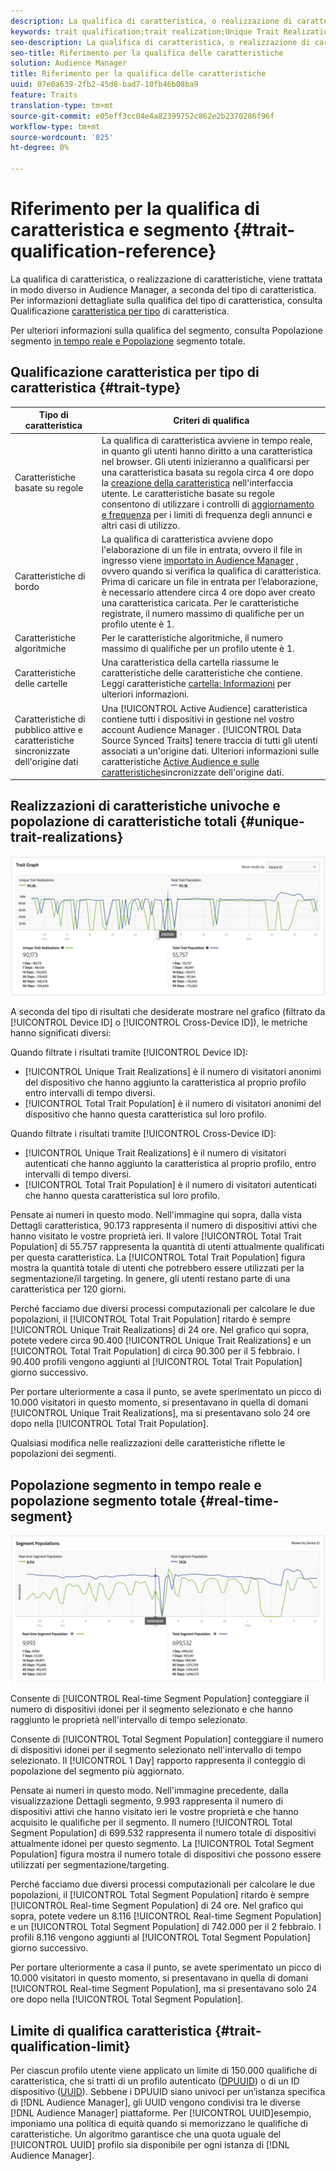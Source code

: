 ```yaml
---
description: La qualifica di caratteristica, o realizzazione di caratteristiche, viene trattata in modo diverso in  Audience Manager, a seconda del tipo di caratteristica. Per informazioni dettagliate sulla qualificazione delle caratteristiche, vedere la tabella seguente.
keywords: trait qualification;trait realization;Unique Trait Realizations;UTR;Total Trait Population;TTP
seo-description: La qualifica di caratteristica, o realizzazione di caratteristiche, viene trattata in modo diverso in  Audience Manager, a seconda del tipo di caratteristica. Per informazioni dettagliate sulla qualificazione delle caratteristiche, vedere la tabella seguente.
seo-title: Riferimento per la qualifica delle caratteristiche
solution: Audience Manager
title: Riferimento per la qualifica delle caratteristiche
uuid: 07e0a639-2fb2-45d8-bad7-10fb46b08ba9
feature: Traits
translation-type: tm+mt
source-git-commit: e05eff3cc04e4a82399752c862e2b2370286f96f
workflow-type: tm+mt
source-wordcount: '825'
ht-degree: 0%

---
```



# Riferimento per la qualifica di caratteristica e segmento {#trait-qualification-reference}

La qualifica di caratteristica, o realizzazione di caratteristiche, viene trattata in modo diverso in  Audience Manager, a seconda del tipo di caratteristica. Per informazioni dettagliate sulla qualifica del tipo di caratteristica, consulta Qualificazione [caratteristica per tipo](#trait-type) di caratteristica.

Per ulteriori informazioni sulla qualifica del segmento, consulta Popolazione segmento [in tempo reale e Popolazione](#real-time-segment) segmento totale.



## Qualificazione caratteristica per tipo di caratteristica {#trait-type}

| Tipo di caratteristica | Criteri di qualifica |
|---|---|
| Caratteristiche basate su regole | La qualifica di caratteristica avviene in tempo reale, in quanto gli utenti hanno diritto a una caratteristica nel browser. Gli utenti inizieranno a qualificarsi per una caratteristica basata su regola circa 4 ore dopo la [creazione della caratteristica](create-onboarded-rule-based-traits.md#create-rules-based-or-onboarded-traits) nell&#39;interfaccia utente. Le caratteristiche basate su regole consentono di utilizzare i controlli di [aggiornamento e frequenza](../segments/recency-and-frequency.md) per i limiti di frequenza degli annunci e altri casi di utilizzo. |
| Caratteristiche di bordo | La qualifica di caratteristica avviene dopo l&#39;elaborazione di un file in entrata, ovvero il file in ingresso viene [importato in  Audience Manager](../../faq/faq-inbound-data-ingestion.md) , ovvero quando si verifica la qualifica di caratteristica. Prima di caricare un file in entrata per l’elaborazione, è necessario attendere circa 4 ore dopo aver creato una caratteristica caricata. Per le caratteristiche registrate, il numero massimo di qualifiche per un profilo utente è 1. |
| Caratteristiche algoritmiche | Per le caratteristiche algoritmiche, il numero massimo di qualifiche per un profilo utente è 1. |
| Caratteristiche delle cartelle | Una caratteristica della cartella riassume le caratteristiche delle caratteristiche che contiene. Leggi caratteristiche [cartella: Informazioni](about-folder-traits.md) per ulteriori informazioni. |
| Caratteristiche di pubblico attive e caratteristiche sincronizzate dell&#39;origine dati | Una [!UICONTROL Active Audience] caratteristica contiene tutti i dispositivi in gestione nel vostro account Audience Manager . [!UICONTROL Data Source Synced Traits] tenere traccia di tutti gli utenti associati a un&#39;origine dati. Ulteriori informazioni sulle caratteristiche [Active Audience e sulle caratteristiche](client-activity-synced-audience-traits.md)sincronizzate dell&#39;origine dati. |

## Realizzazioni di caratteristiche univoche e popolazione di caratteristiche totali {#unique-trait-realizations}

![realizzazione unica-caratteristica](assets/trait-graph.png)

A seconda del tipo di risultati che desiderate mostrare nel grafico (filtrato da [!UICONTROL Device ID] o [!UICONTROL Cross-Device ID]), le metriche hanno significati diversi:

Quando filtrate i risultati tramite [!UICONTROL Device ID]:

* [!UICONTROL Unique Trait Realizations] è il numero di visitatori anonimi del dispositivo che hanno aggiunto la caratteristica al proprio profilo entro intervalli di tempo diversi.
* [!UICONTROL Total Trait Population] è il numero di visitatori anonimi del dispositivo che hanno questa caratteristica sul loro profilo.

Quando filtrate i risultati tramite [!UICONTROL Cross-Device ID]:

* [!UICONTROL Unique Trait Realizations] è il numero di visitatori autenticati che hanno aggiunto la caratteristica al proprio profilo, entro intervalli di tempo diversi.
* [!UICONTROL Total Trait Population] è il numero di visitatori autenticati che hanno questa caratteristica sul loro profilo.

Pensate ai numeri in questo modo. Nell&#39;immagine qui sopra, dalla vista Dettagli [](../../features/traits/trait-details-page.md) caratteristica, 90.173 rappresenta il numero di dispositivi attivi che hanno visitato le vostre proprietà ieri. Il valore [!UICONTROL Total Trait Population] di 55.757 rappresenta la quantità di utenti attualmente qualificati per questa caratteristica. La [!UICONTROL Total Trait Population] figura mostra la quantità totale di utenti che potrebbero essere utilizzati per la segmentazione/il targeting. In genere, gli utenti restano parte di una caratteristica per 120 giorni.

Perché facciamo due diversi processi computazionali per calcolare le due popolazioni, il [!UICONTROL Total Trait Population] ritardo è sempre [!UICONTROL Unique Trait Realizations] di 24 ore. Nel grafico qui sopra, potete vedere circa 90.400 [!UICONTROL Unique Trait Realizations] e un [!UICONTROL Total Trait Population] di circa 90.300 per il 5 febbraio. I 90.400 profili vengono aggiunti al [!UICONTROL Total Trait Population] giorno successivo.

Per portare ulteriormente a casa il punto, se avete sperimentato un picco di 10.000 visitatori in questo momento, si presentavano in quella di domani [!UICONTROL Unique Trait Realizations], ma si presentavano solo 24 ore dopo nella [!UICONTROL Total Trait Population].

Qualsiasi modifica nelle realizzazioni delle caratteristiche riflette le popolazioni dei segmenti.

## Popolazione segmento in tempo reale e popolazione segmento totale {#real-time-segment}

![realizzazione unica-caratteristica](assets/segment-graph.png)

Consente di [!UICONTROL Real-time Segment Population] conteggiare il numero di dispositivi idonei per il segmento selezionato e che hanno raggiunto le proprietà nell&#39;intervallo di tempo selezionato.

Consente di [!UICONTROL Total Segment Population] conteggiare il numero di dispositivi idonei per il segmento selezionato nell&#39;intervallo di tempo selezionato. Il [!UICONTROL 1 Day] rapporto rappresenta il conteggio di popolazione del segmento più aggiornato.

Pensate ai numeri in questo modo. Nell&#39;immagine precedente, dalla visualizzazione Dettagli [](../../features/segments/segment-summary-view.md) segmento, 9.993 rappresenta il numero di dispositivi attivi che hanno visitato ieri le vostre proprietà e che hanno acquisito le qualifiche per il segmento. Il numero [!UICONTROL Total Segment Population] di 699.532 rappresenta il numero totale di dispositivi attualmente idonei per questo segmento. La [!UICONTROL Total Segment Population] figura mostra il numero totale di dispositivi che possono essere utilizzati per segmentazione/targeting.

Perché facciamo due diversi processi computazionali per calcolare le due popolazioni, il [!UICONTROL Total Segment Population] ritardo è sempre [!UICONTROL Real-time Segment Population] di 24 ore. Nel grafico qui sopra, potete vedere un 8.116 [!UICONTROL Real-time Segment Population] e un [!UICONTROL Total Segment Population] di 742.000 per il 2 febbraio. I profili 8.116 vengono aggiunti al [!UICONTROL Total Segment Population] giorno successivo.

Per portare ulteriormente a casa il punto, se avete sperimentato un picco di 10.000 visitatori in questo momento, si presentavano in quella di domani [!UICONTROL Real-time Segment Population], ma si presentavano solo 24 ore dopo nella [!UICONTROL Total Segment Population].

## Limite di qualifica caratteristica {#trait-qualification-limit}

Per ciascun profilo utente viene applicato un limite di 150.000 qualifiche di caratteristica, che si tratti di un profilo autenticato ([DPUUID](../../reference/ids-in-aam.md)) o di un ID dispositivo ([UUID](../../reference/ids-in-aam.md)). Sebbene i DPUUID siano univoci per un’istanza specifica di [!DNL Audience Manager], gli UUID vengono condivisi tra le diverse [!DNL Audience Manager] piattaforme. Per [!UICONTROL UUID]esempio, imponiamo una politica di equità quando si memorizzano le qualifiche di caratteristiche. Un algoritmo garantisce che una quota uguale del [!UICONTROL UUID] profilo sia disponibile per ogni istanza di [!DNL Audience Manager].

